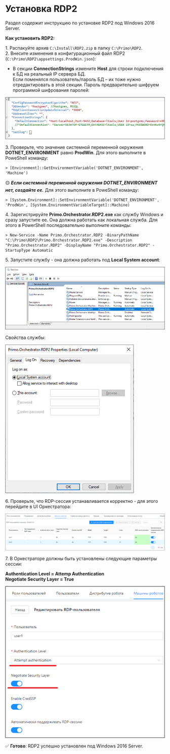 # Установка RDP2
Раздел содержит инструкцию по установке RDP2 под Windows 2016 Server. 

**Как установить RDP2:**

1\. Распакуйте архив `C:\Install\RDP2.zip` в папку `C:\Primo\RDP2`.\
2\. Внесите изменения в конфигурационный файл RDP2 (`C:\Primo\RDP2\appsettings.ProdWin.json`):
* В секции **ConnectionStrings** измените **Host** для строки подключения к БД на реальный IP сервера БД.\
  Если поменялся пользователь/пароль БД – их тоже нужно отредактировать в этой секции. Пароль предварительно шифруем программой шифрования паролей:

![](<../../../.gitbook/assets/install-rdp2-1.png>)

3\. Проверьте, что значение системной переменной окружения **DOTNET_ENVIRONMENT** равно **ProdWin**. Для этого выполните в PoweShell команду:
```
> [Environment]::GetEnvironmentVariable('DOTNET_ENVIRONMENT', 'Machine')
```
:yellow_circle: ***Если системной переменной окружения DOTNET_ENVIRONMENT нет, создайте ее.*** Для этого выполните в PoweShell команду:
```
> [System.Environment]::SetEnvironmentVariable('DOTNET_ENVIRONMENT', 'ProdWin', [System.EnvironmentVariableTarget]::Machine)
```
4\. Зарегистрируйте **Primo.Orchestrator.RDP2.exe** как службу Windows и сразу запустите ее. Она должна работать как локальная служба. Для этого в PowerShell последовательно выполните команды:
```
> New-Service -Name Primo.Orchestrator.RDP2 -BinaryPathName "C:\Primo\RDP2\Primo.Orchestrator.RDP2.exe" -Description "Primo.Orchestrator.RDP2" -DisplayName "Primo.Orchestrator.RDP2" -StartupType Automatic 
```
5\. Запустите службу - она должна работать под **Local System account**:

![](<../../../.gitbook/assets/install-rdp2-2.png>)

Свойства службы:

![](<../../../.gitbook/assets/install-rdp2-3.png>)

6\. Проверьте, что RDP-сессия устанавливается корректно - для этого перейдите в UI Оркестратора:

![](<../../../.gitbook/assets/install-rdp2-4.png>)

7\. В Оркестраторе должны быть установлены следующие параметры сессии:

**Authentication Level = Attemp Authentication\
Negotiate Security Layer = True**

![](<../../../.gitbook/assets/install-rdp2-5.png>)

:white_check_mark: **Готово**: RDP2 успешно установлен под Windows 2016 Server.



